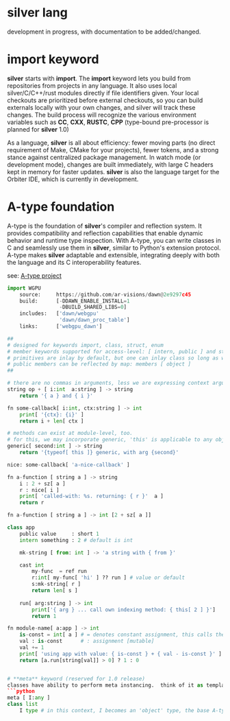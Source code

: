 # **silver** lang
development in progress, with documentation to be added/changed.

# **import** keyword
**silver** starts with **import**. The **import** keyword lets you build from repositories from projects in any language.  It also uses local silver/C/C++/rust modules directly if file identifiers given. Your local checkouts are prioritized before external checkouts, so you can build externals locally with your own changes, and silver will track these changes.  The build process will recognize the various environment variables such as **CC**, **CXX**, **RUSTC**, **CPP** (type-bound pre-processor is planned for **silver** 1.0)

As a language, **silver** is all about efficiency: fewer moving parts (no direct requirement of Make, CMake for your projects), fewer tokens, and a strong stance against centralized package management. In watch mode (or development mode), changes are built immediately, with large C headers kept in memory for faster updates. **silver** is also the language target for the Orbiter IDE, which is currently in development.

# **A-type** foundation
A-type is the foundation of **silver**'s compiler and reflection system. It provides compatibility and reflection capabilities that enable dynamic behavior and runtime type inspection. With A-type, you can write classes in C and seamlessly use them in **silver**, similar to Python's extension protocol. A-type makes **silver** adaptable and extensible, integrating deeply with both the language and its C interoperability features.

see: [A-type project](https://github.com/ar-visions/A)

```python
import WGPU
    source:     https://github.com/ar-visions/dawn@2e9297c45
    build:      [-DDAWN_ENABLE_INSTALL=1
                 -DBUILD_SHARED_LIBS=0]
    includes:   ['dawn/webgpu'
                 'dawn/dawn_proc_table']
    links:      ['webgpu_dawn']

##
# designed for keywords import, class, struct, enum
# member keywords supported for access-level: [ intern, public ] and store: [ read-only, inlay ]
# primitives are inlay by default, but one can inlay class so long as we are ok with copying trivially or by method
# public members can be reflected by map: members [ object ]
##

# there are no commas in arguments, less we are expressing context arguments
string op + [ i:int  a:string ] -> string
    return '{ a } and { i }'

fn some-callback[ i:int, ctx:string ] -> int
    print[ '{ctx}: {i}' ]
    return i + len[ ctx ]

# methods can exist at module-level, too.
# for this, we may incorporate generic, 'this' is applicable to any object
generic[ second:int ] -> string
    return '{typeof[ this ]} generic, with arg {second}'

nice: some-callback[ 'a-nice-callback' ]

fn a-function [ string a ] -> string
    i : 2 + sz[ a ]
    r : nice[ i ]
    print[ 'called-with: %s. returning: { r }'  a ]
    return r

fn a-function [ string a ] -> int [2 + sz[ a ]]

class app
    public value     : short 1
    intern something : 2 # default is int

    mk-string [ from: int ] -> 'a string with { from }'

    cast int
        my-func  = ref run
        r:int[ my-func[ 'hi' ] ?? run ] # value or default
        s:mk-string[ r ]
        return len[ s ]
    
    run[ arg:string ] -> int
        print['{ arg } ... call own indexing method: { this[ 2 ] }']
        return 1

fn module-name[ a:app ] -> int
    is-const = int[ a ] # = denotes constant assignment, this calls the cast above
    val : is-const      # : assignment [mutable]
    val += 1
    print[ 'using app with value: { is-const } + { val - is-const }' ]
    return [a.run[string[val]] > 0] ? 1 : 0


# **meta** keyword (reserved for 1.0 release)
classes have ability to perform meta instancing.  think of it as templates but without code expansion; it simply does high-level reflection with the typed symbols.  meta is a simple idea, it's nothing more than an array of types you provide to the class when using it.  the class accepts types at meta index.  
```python
meta [ I:any ]
class list
    I type # in this context, I becomes an 'object' type, the base A-type we're ABI compatible with
